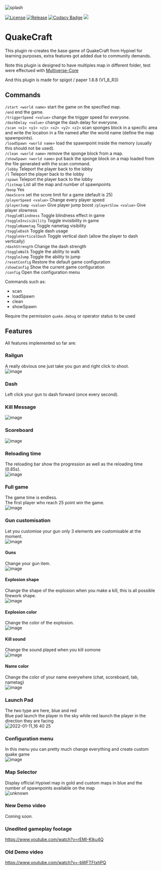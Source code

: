 ![splash](https://user-images.githubusercontent.com/30992311/133886844-88899994-fcee-4850-af65-3d9aab4726cb.png)

[![License](https://img.shields.io/github/license/Blackoutburst/QuakeCraft.svg)](LICENSE)
[![Release](https://img.shields.io/github/release/Blackoutburst/QuakeCraft.svg)](https://github.com/Blackoutburst/QuakeCraft/releases)
[![Codacy Badge](https://app.codacy.com/project/badge/Grade/a0e7c7d8e9b44594b5c8469ac6be0f21)](https://www.codacy.com/gh/Blackoutburst/QuakeCraft/dashboard?utm_source=github.com&amp;utm_medium=referral&amp;utm_content=Blackoutburst/QuakeCraft&amp;utm_campaign=Badge_Grade)
[<img src="https://img.shields.io/badge/Webpage-QuakeCraft-blueviolet">](https://www.blackoutburst.com/quake.html)

# QuakeCraft
This plugin re-creates the base game of QuakeCraft from Hypixel for learning purposes, extra features got added due to community demands.

Note this plugin is designed to have multiples map in different folder, test were effectued with [Multiverse-Core](https://dev.bukkit.org/projects/multiverse-core)

And this plugin is made for spigot / paper 1.8.8 (V1_8_R3)

## Commands
`/start <world name>` start the game on the specified map.\
`/end` end the game.\
`/triggerSpeed <value>` change the trigger speed for everyone.\
`/dashDelay <value>` change the dash delay for everyone.\
`/scan <x1> <y1> <z1> <x2> <y2> <z2>` scan sponges block in a specific area and write the location in a file named after the world name (define the map spawnpoints).\
`/loadSpawn <world name>` load the spawnpoint inside the memory (usually this should not be used).\
`/clean <world name>` remove the sponge block from a map.\
`/showSpawn <world name>` put back the sponge block on a map loaded from the file generated with the scan command.\
`/lobby` Teleport the player back to the lobby\
`/l` Teleport the player back to the lobby\
`/spawn` Teleport the player back to the lobby\
`/listmap` List all the map and number of spawnpoints\
`/boop` Yes\
`/maxScore` set the score limit for a game (default is 25)\
`/playerSpeed <value>` Change every player speed\
`/playerJump <value>` Give player jump boost
`/playerSlow <value>` Give player slowness\
`/toggleBlindness` Toggle blindness effect in game\
`/toggleInvisibility` Toggle invisibility in game\
`/toggleNametag` Toggle nametag visibility\
`/toggleDash` Toggle dash usage\
`/toggleVerticalDash` Toggle vertical dash (allow the player to dash vertically)\
`/dashStrength` Change the dash strength\
`/toggleWalk` Toggle the ability to walk\
`/toggleJump` Toggle the ability to jump\
`/resetConfig` Restore the default game configuration\
`/showConfig` Show the current game configuration\
`/config` Open the configuration menu

Commands such as:
- scan
- loadSpawn
- clean
- showSpawn

Require the permission `quake.debug` or operator status to be used

## Features
All features implemented so far are:

### Railgun
A really obvious one just take you gun and right click to shoot.\
![image](https://user-images.githubusercontent.com/30992311/147683395-80eb1880-d993-4784-bb88-ca12d3791c7f.png)

### Dash
Left click your gun to dash forward (once every second).

### Kill Message
![image](https://user-images.githubusercontent.com/30992311/147683633-ee76adea-fe6f-4fc5-b09c-cc25b9dad69b.png)

### Scoreboard
![image](https://user-images.githubusercontent.com/30992311/147683718-85786885-fe3c-45d5-b179-4ff8949b09de.png)


### Reloading time
The reloading bar show the progression as well as the reloading time (0.85s).\
![image](https://user-images.githubusercontent.com/30992311/133885065-7e333c50-7e2e-4d61-bb21-de20064cfafd.png)

### Full game
The game time is endless.\
The first player who reach 25 point win the game.\
![image](https://user-images.githubusercontent.com/30992311/147683533-70661634-ab65-4c72-ba5e-91e5e6c768d5.png)

### Gun customisation
Let you customise your gun only 3 elements are customisable at the moment.\
![image](https://user-images.githubusercontent.com/30992311/147684238-7c603dca-6a21-488a-ae3f-4c42025faaf0.png)

#### Guns
Change your gun item.\
![image](https://user-images.githubusercontent.com/30992311/134068406-9a8f8187-1437-49f1-a681-9e161686491d.png)

#### Explosion shape
Change the shape of the explosion when you make a kill, this is all possible firework shape.\
![image](https://user-images.githubusercontent.com/30992311/134068543-6a72cef6-2668-47ae-9c84-2019f23d82c9.png)

#### Explosion color
Change the color of the explosion.\
![image](https://user-images.githubusercontent.com/30992311/134068636-73fa2077-f11b-462b-82aa-b545f2725985.png)

#### Kill sound
Change the sound played when you kill somone\
![image](https://user-images.githubusercontent.com/30992311/147684295-e009c9c6-43b4-40c9-a343-fba21f5d5fb2.png)

#### Name color
Change the color of your name everywhere (chat, scoreboard, tab, nametag)\
![image](https://user-images.githubusercontent.com/30992311/147684386-19cb0e8d-181a-479d-a0d6-32f3b2e95178.png)

### Launch Pad
The two type are here, blue and red\
Blue pad launch the player in the sky while red launch the player in the direction they are facing\
![2022-01-11_16 40 25](https://user-images.githubusercontent.com/30992311/148974020-e89d8ea3-f5b8-4f2f-9a2c-036b9830e9a5.png)

### Configuration menu
In this menu you can pretty much change everything and create custom quake game\
![image](https://user-images.githubusercontent.com/30992311/148975116-a890f694-b668-49ff-b170-88fad846d049.png)

### Map Selector
Display official Hypixel map in gold and custom maps in blue and the number of spawnpoints available on the map\
![unknown](https://user-images.githubusercontent.com/30992311/149159890-39a1b2f7-624e-4d3f-80e2-ccfa0769d19b.png)


### New Demo video
Coming soon.

### Unedited gameplay footage
https://www.youtube.com/watch?v=rEMI-Klku4Q

### Old Demo video
https://www.youtube.com/watch?v=-bWFTFtxhPQ
